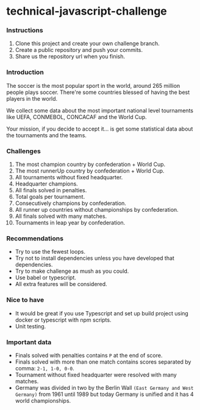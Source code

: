 # technical-javascript-challenge

### Instructions

1. Clone this project and create your own challenge branch.
2. Create a public repository and push your commits.
3. Share us the repository url when you finish.

### Introduction

The soccer is the most popular sport in the world, around 265 million people plays soccer. There're some countries blessed of having the best players in the world.

We collect some data about the most important national level tournaments like UEFA, CONMEBOL, CONCACAF and the World Cup.

Your mission, if you decide to accept it... is get some statistical data about the tournaments and the teams.

### Challenges

1. The most champion country by confederation + World Cup.
2. The most runnerUp country by confederation + World Cup.
3. All tournaments without fixed headquarter.
4. Headquarter champions.
5. All finals solved in penalties.
6. Total goals per tournament.
7. Consecutively champions by confederation.
8. All runner up countries without championships by confederation.
9. All finals solved with many matches.
10. Tournaments in leap year by confederation.

### Recommendations

* Try to use the fewest loops.
* Try not to install dependencies unless you have developed that dependencies.
* Try to make challenge as mush as you could.
* Use babel or typescript.
* All extra features will be considered.
  
### Nice to have

* It would be great if you use Typescript and set up build project using docker or typescript with npm scripts.
* Unit testing.

### Important data

* Finals solved with penalties contains `P` at the end of score.
* Finals solved with more than one match contains scores separated by comma: `2-1, 1-0, 0-0`.
* Tournament without fixed headquarter were resolved with many matches.
* Germany was divided in two by the Berlin Wall `(East Germany and West Germany)` from 1961 until 1989 but today Germany is unified and it has 4 world championships.
